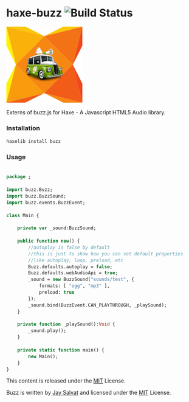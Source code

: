 haxe-buzz ![Build Status](https://travis-ci.org/adireddy/haxe-buzz.svg?branch=master)
=========

![haxe buzz logo](https://raw.githubusercontent.com/adireddy/haxe-buzz/master/logo.png)

Externs of buzz.js for Haxe - A Javascript HTML5 Audio library.

### Installation ###

```haxe
haxelib install buzz
```

### Usage ###

```haxe

package ;

import buzz.Buzz;
import buzz.BuzzSound;
import buzz.events.BuzzEvent;

class Main {

	private var _sound:BuzzSound;

	public function new() {
	    //autoplay is false by default
	    //this is just to show how you can set default properties
	    //like autoplay, loop, preload, etc
  		Buzz.defaults.autoplay = false;
  		Buzz.defaults.webAudioApi = true;
  		_sound = new BuzzSound("sounds/test", { 
  			formats: [ "ogg", "mp3" ],
  			preload: true 
  		});
  		_sound.bind(BuzzEvent.CAN_PLAYTHROUGH, _playSound);
	}
	
	private function _playSound():Void {
      	_sound.play();
  	}

	private static function main() {
		new Main();
	}
}
```

This content is released under the [MIT](http://opensource.org/licenses/MIT) License.

Buzz is written by [Jay Salvat](http://buzz.jaysalvat.com/) and licensed under the [MIT](http://opensource.org/licenses/MIT) License.
